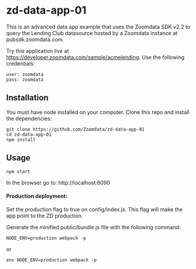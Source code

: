 # zd-data-app-01

This is an advanced data app example that uses the Zoomdata SDK v2.2 to query the Lending Club datasource hosted by a Zoomdata instance at pubsdk.zoomdata.com.

Try this application live at https://developer.zoomdata.com/sample/acmelending. Use the following credentials:
```
user: zoomdata
pass: zoomdata
```

## Installation

You must have node installed on your computer. Clone this repo and install the dependencies:
```
git clone https://github.com/Zoomdata/zd-data-app-01
cd zd-data-app-01
npm install
```

## Usage
```
npm start
```

In the browser go to: http://localhost:8090


#### Production deployment:

Set the production flag to true on config/index.js. This flag will make the app point to the ZD production.

Generate the minified public/bundle.js file with the following command:

```
NODE_ENV=production webpack -p
```
or

```
env NODE_ENV=production webpack -p
```
